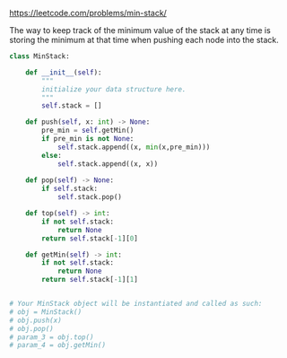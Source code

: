 <https://leetcode.com/problems/min-stack/>

The way to keep track of the minimum value of the stack at any time is storing the minimum at that time when pushing each node into the stack.

```python
class MinStack:

    def __init__(self):
        """
        initialize your data structure here.
        """
        self.stack = []

    def push(self, x: int) -> None:
        pre_min = self.getMin()
        if pre_min is not None:
            self.stack.append((x, min(x,pre_min)))
        else:
            self.stack.append((x, x))
        
    def pop(self) -> None:
        if self.stack:
            self.stack.pop()

    def top(self) -> int:
        if not self.stack:
            return None
        return self.stack[-1][0]

    def getMin(self) -> int:
        if not self.stack:
            return None
        return self.stack[-1][1]


# Your MinStack object will be instantiated and called as such:
# obj = MinStack()
# obj.push(x)
# obj.pop()
# param_3 = obj.top()
# param_4 = obj.getMin()
```




